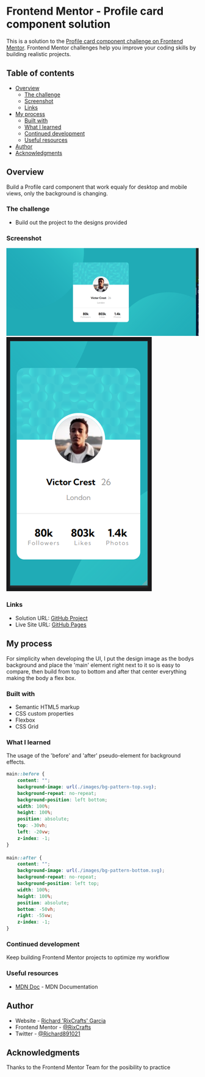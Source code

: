 # Frontend Mentor - Profile card component solution

This is a solution to the [Profile card component challenge on Frontend Mentor](https://www.frontendmentor.io/challenges/profile-card-component-cfArpWshJ). Frontend Mentor challenges help you improve your coding skills by building realistic projects. 

## Table of contents

- [Overview](#overview)
  - [The challenge](#the-challenge)
  - [Screenshot](#screenshot)
  - [Links](#links)
- [My process](#my-process)
  - [Built with](#built-with)
  - [What I learned](#what-i-learned)
  - [Continued development](#continued-development)
  - [Useful resources](#useful-resources)
- [Author](#author)
- [Acknowledgments](#acknowledgments)

## Overview
Build a Profile card component that work equaly for desktop and mobile views, only the background is changing. 

### The challenge

- Build out the project to the designs provided

### Screenshot

![Main UI - Desktop](./design/Main%20UI.png)
![Main UI - Mobile](./design/Main%20UI%20-%20Mobile.png)

### Links

- Solution URL: [GitHub Project](https://github.com/RixCrafts/Frontend-Mentor/tree/master/Projects/Profile%20Card%20Component)
- Live Site URL: [GitHub Pages](https://rixcrafts.github.io/Frontend-Mentor/Projects/Profile%20Card%20Component/)

## My process
For simplicity when developing the UI, I put the design image as the bodys background and place the 'main' element right next to it so is easy to compare, then build from top to bottom and after that center everything making the body a flex box.

### Built with

- Semantic HTML5 markup
- CSS custom properties
- Flexbox
- CSS Grid

### What I learned

The usage of the 'before' and 'after' pseudo-element for background effects.


```css
main::before {
    content: "";
    background-image: url(./images/bg-pattern-top.svg);
    background-repeat: no-repeat;
    background-position: left bottom;
    width: 100%;
    height: 100%;
    position: absolute;
    top: -30vh;
    left: -20vw;
    z-index: -1;
}

main::after {
    content: "";
    background-image: url(./images/bg-pattern-bottom.svg);
    background-repeat: no-repeat;
    background-position: left top;
    width: 100%;
    height: 100%;
    position: absolute;
    bottom: -50vh;
    right: -55vw;
    z-index: -1;
}
```

### Continued development

Keep building Frontend Mentor projects to optimize my workflow

### Useful resources

- [MDN Doc](https://developer.mozilla.org/en-US/) - MDN Documentation

## Author

- Website - [Richard 'RixCrafts' Garcia](https://www.your-site.com)
- Frontend Mentor - [@RixCrafts](https://www.frontendmentor.io/profile/RixCrafts)
- Twitter - [@Richard891021](https://twitter.com/Richard891021)

## Acknowledgments

Thanks to the Frontend Mentor Team for the posibility to practice